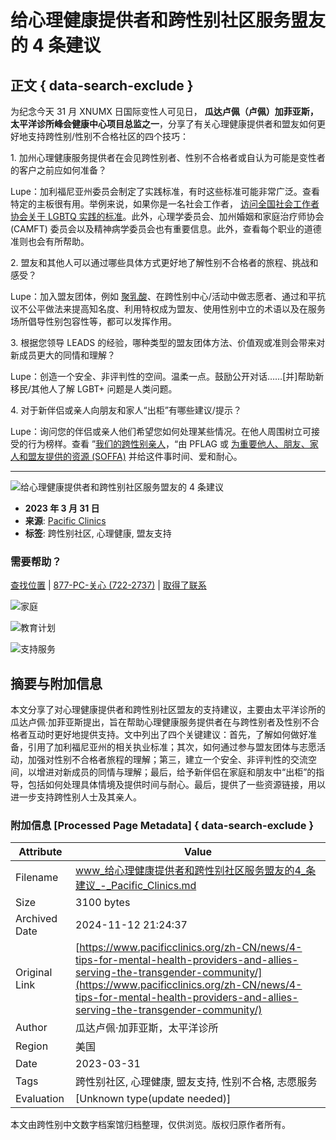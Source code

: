 # 给心理健康提供者和跨性别社区服务盟友的 4 条建议

## 正文 { data-search-exclude }


为纪念今天 31 月 XNUMX 日国际变性人可见日， **瓜达卢佩（卢佩）加菲亚斯， 太平洋诊所峰会健康中心项目总监之一**，分享了有关心理健康提供者和盟友如何更好地支持跨性别/性别不合格社区的四个技巧：

1\. 加州心理健康服务提供者在会见跨性别者、性别不合格者或自认为可能是变性者的客户之前应如何准备？

   Lupe：加利福尼亚州委员会制定了实践标准，有时这些标准可能非常广泛。查看特定的主板很有用。举例来说，如果你是一名社会工作者， [访问全国社会工作者协会关于 LGBTQ 实践的标准](https://www.socialworkers.org/Practice/LGBTQIA/Sexual-Orientation-and-Gender-Diversity)。此外，心理学委员会、加州婚姻和家庭治疗师协会 (CAMFT) 委员会以及精神病学委员会也有重要信息。此外，查看每个职业的道德准则也会有所帮助。

2\. 盟友和其他人可以通过哪些具体方式更好地了解性别不合格者的旅程、挑战和感受？

   Lupe：加入盟友团体，例如 [聚乳酸](https://pflag.org/)、在跨性别中心/活动中做志愿者、通过和平抗议不公平做法来提高知名度、利用特权成为盟友、使用性别中立的术语以及在服务场所倡导性别包容性等，都可以发挥作用。

3\. 根据您领导 LEADS 的经验，哪种类型的盟友团体方法、价值观或准则会带来对新成员更大的同情和理解？

   Lupe：创造一个安全、非评判性的空间。温柔一点。鼓励公开对话……\[并\]帮助新移民/其他人了解 LGBT+ 问题是人类问题。

4\. 对于新伴侣或亲人向朋友和家人“出柜”有哪些建议/提示？

   Lupe：询问您的伴侣或亲人他们希望您如何处理某些情况。在他人周围树立可接受的行为榜样。查看 ”[我们的跨性别亲人](https://pflag.org/resource/our-trans-loved-ones/)，“由 PFLAG 或 [为重要他人、朋友、家人和盟友提供的资源 (SOFFA)](https://www.transgenderpartners.com/resource-for-partners-2) 并给这件事时间、爱和耐心。

---

![给心理健康提供者和跨性别社区服务盟友的 4 条建议](https://www.pacificclinics.org/wp-content/uploads/2023/03/trans-day-scaled-1.jpg)

-   **2023 年 3 月 31 日**
-   **来源**: [Pacific Clinics](https://www.pacificclinics.org/zh-CN/%E6%96%B0%E9%97%BB/2023/03/31/)
-   **标签**: 跨性别社区, 心理健康, 盟友支持

### 需要帮助？

[查找位置](https://www.pacificclinics.org/zh-CN/%E5%9C%B0%E7%82%B9/) | [877-PC-关心 (722-2737)](tel:877-722-2737) | [取得了联系](https://www.pacificclinics.org/zh-CN/%E8%81%94%E7%B3%BB%E6%88%91%E4%BB%AC/) 

![家庭](https://www.pacificclinics.org/wp-content/uploads/2023/08/Family.jpg)

![教育计划](https://www.pacificclinics.org/wp-content/uploads/2023/08/BH-menu-image.jpg)

![支持服务](https://www.pacificclinics.org/wp-content/uploads/2023/08/Social-services.jpg)

## 摘要与附加信息

<!-- tcd_abstract -->
本文分享了对心理健康提供者和跨性别社区盟友的支持建议，主要由太平洋诊所的瓜达卢佩·加菲亚斯提出，旨在帮助心理健康服务提供者在与跨性别者及性别不合格者互动时更好地提供支持。文中列出了四个关键建议：首先，了解如何做好准备，引用了加利福尼亚州的相关执业标准；其次，如何通过参与盟友团体与志愿活动，加强对性别不合格者旅程的理解；第三，建立一个安全、非评判性的交流空间，以增进对新成员的同情与理解；最后，给予新伴侣在家庭和朋友中“出柜”的指导，包括如何处理具体情境及提供时间与耐心。最后，提供了一些资源链接，用以进一步支持跨性别人士及其亲人。
<!-- tcd_abstract_end -->

### 附加信息 [Processed Page Metadata] { data-search-exclude }

| Attribute       | Value                                  |
|-----------------|----------------------------------------|
| Filename        | www_给心理健康提供者和跨性别社区服务盟友的4_条建议_-_Pacific_Clinics.md                             |
| Size            | 3100 bytes                           |
| Archived Date   | 2024-11-12 21:24:37                             |
| Original Link   | [https://www.pacificclinics.org/zh-CN/news/4-tips-for-mental-health-providers-and-allies-serving-the-transgender-community/](https://www.pacificclinics.org/zh-CN/news/4-tips-for-mental-health-providers-and-allies-serving-the-transgender-community/)                       |
| Author          | 瓜达卢佩·加菲亚斯，太平洋诊所                               |
| Region          | 美国                               |
| Date            | 2023-03-31                                 |
| Tags            | 跨性别社区, 心理健康, 盟友支持, 性别不合格, 志愿服务                                 |
| Evaluation            | [Unknown type(update needed)]                                 |
<!-- tcd_table_end -->

本文由跨性别中文数字档案馆归档整理，仅供浏览。版权归原作者所有。

